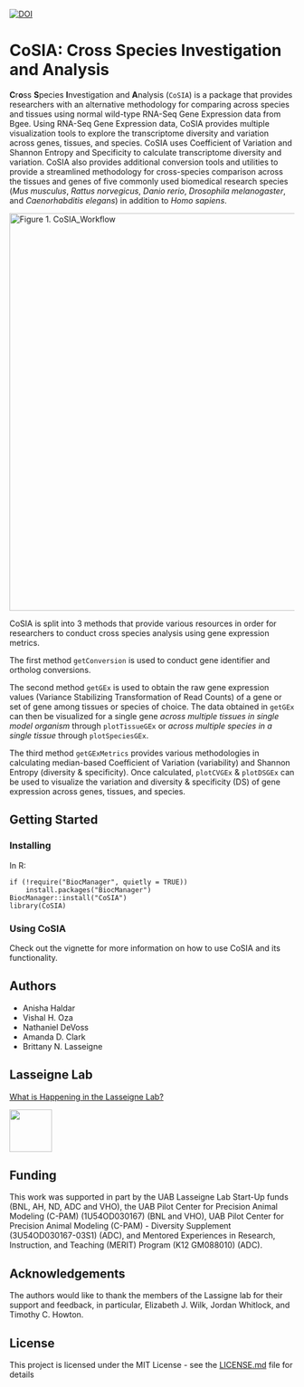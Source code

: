 [![DOI](https://zenodo.org/badge/DOI/10.5281/zenodo.7674870.svg)](https://doi.org/10.5281/zenodo.7674870)

# CoSIA: **C**r**o**ss **S**pecies **I**nvestigation and **A**nalysis

**C**r**o**ss **S**pecies **I**nvestigation and **A**nalysis (`CoSIA`) is a package that provides researchers with an alternative methodology for comparing across species and tissues using normal wild-type RNA-Seq Gene Expression data from Bgee. Using RNA-Seq Gene Expression data, CoSIA provides multiple visualization tools to explore the transcriptome diversity and variation across genes, tissues, and species. CoSIA uses Coefficient of Variation and Shannon Entropy and Specificity to calculate transcriptome diversity and variation. CoSIA also provides additional conversion tools and utilities to provide a streamlined methodology for cross-species comparison across the tissues and genes of five commonly used biomedical research species (*Mus musculus*, *Rattus norvegicus*, *Danio rerio*, *Drosophila melanogaster*, and *Caenorhabditis elegans*) in addition to *Homo sapiens*.

<img src="inst/images/CoSIA_Workflow.png" alt="Figure 1. CoSIA_Workflow" width="703"/>

CoSIA is split into 3 methods that provide various resources in order for researchers to conduct cross species analysis using gene expression metrics.

The first method `getConversion` is used to conduct gene identifier and ortholog conversions.

The second method `getGEx` is used to obtain the raw gene expression values (Variance Stabilizing Transformation of Read Counts) of a gene or set of gene among tissues or species of choice. The data obtained in `getGEx` can then be visualized for a single gene *across multiple tissues in single model organism* through `plotTissueGEx` or *across multiple species in a single tissue* through `plotSpeciesGEx`.

The third method `getGExMetrics` provides various methodologies in calculating median-based Coefficient of Variation (variability) and Shannon Entropy (diversity & specificity). Once calculated, `plotCVGEx` & `plotDSGEx` can be used to visualize the variation and diversity & specificity (DS) of gene expression across genes, tissues, and species.

## Getting Started

### Installing

In R:

``` {r eval=FALSE}
if (!require("BiocManager", quietly = TRUE))
    install.packages("BiocManager")
BiocManager::install("CoSIA")
library(CoSIA)
```

### Using CoSIA

Check out the vignette for more information on how to use CoSIA and its 
functionality.

## Authors

-   Anisha Haldar
-   Vishal H. Oza
-   Nathaniel DeVoss
-   Amanda D. Clark
-   Brittany N. Lasseigne

## Lasseigne Lab

[What is Happening in the Lasseigne Lab?](https://www.lasseigne.org/)

<img src="https://www.lasseigne.org/img/main/lablogo.png" width="75" height="75">

## Funding

This work was supported in part by the UAB Lasseigne Lab Start-Up funds (BNL, 
AH, ND, ADC and VHO), the UAB Pilot Center for Precision Animal Modeling (C-PAM)
(1U54OD030167) (BNL and VHO), UAB Pilot Center for Precision Animal Modeling 
(C-PAM) - Diversity Supplement (3U54OD030167-03S1) (ADC), and Mentored 
Experiences in Research, Instruction, and Teaching (MERIT) Program 
(K12 GM088010) (ADC).

## Acknowledgements

The authors would like to thank the members of the Lassigne lab for their 
support and feedback, in particular, Elizabeth J. Wilk, Jordan Whitlock, 
and Timothy C. Howton.

## License

This project is licensed under the MIT License - 
see the [LICENSE.md](LICENSE.md) file for details

